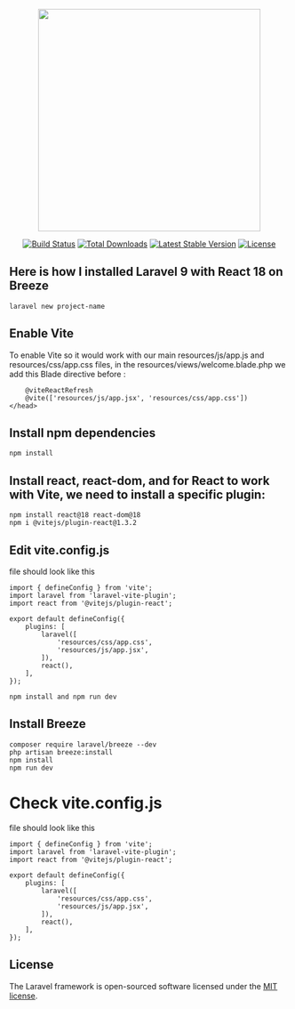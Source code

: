<p align="center"><a href="https://laravel.com" target="_blank"><img src="https://raw.githubusercontent.com/laravel/art/master/logo-lockup/5%20SVG/2%20CMYK/1%20Full%20Color/laravel-logolockup-cmyk-red.svg" width="400"></a></p>

<p align="center">
<a href="https://travis-ci.org/laravel/framework"><img src="https://travis-ci.org/laravel/framework.svg" alt="Build Status"></a>
<a href="https://packagist.org/packages/laravel/framework"><img src="https://img.shields.io/packagist/dt/laravel/framework" alt="Total Downloads"></a>
<a href="https://packagist.org/packages/laravel/framework"><img src="https://img.shields.io/packagist/v/laravel/framework" alt="Latest Stable Version"></a>
<a href="https://packagist.org/packages/laravel/framework"><img src="https://img.shields.io/packagist/l/laravel/framework" alt="License"></a>
</p>

## Here is how I installed Laravel 9 with React 18 on Breeze
```
laravel new project-name
```
## Enable Vite
To enable Vite so it would work with our main resources/js/app.js and resources/css/app.css files, in the resources/views/welcome.blade.php we add this Blade directive before </head>:
```
    @viteReactRefresh
    @vite(['resources/js/app.jsx', 'resources/css/app.css'])
</head>
```
## Install npm dependencies
```
npm install
```
## Install react, react-dom, and for React to work with Vite, we need to install a specific plugin:
```
npm install react@18 react-dom@18
npm i @vitejs/plugin-react@1.3.2
```

## Edit vite.config.js
file should look like this
```
import { defineConfig } from 'vite';
import laravel from 'laravel-vite-plugin';
import react from '@vitejs/plugin-react';

export default defineConfig({
    plugins: [
        laravel([
            'resources/css/app.css',            
            'resources/js/app.jsx',
        ]),
        react(),
    ],
});
```
```
npm install and npm run dev
```
## Install Breeze
```
composer require laravel/breeze --dev
php artisan breeze:install
npm install
npm run dev
```

# Check vite.config.js
file should look like this
```
import { defineConfig } from 'vite';
import laravel from 'laravel-vite-plugin';
import react from '@vitejs/plugin-react';

export default defineConfig({
    plugins: [
        laravel([
            'resources/css/app.css',            
            'resources/js/app.jsx',
        ]),
        react(),
    ],
});
```

## License

The Laravel framework is open-sourced software licensed under the [MIT license](https://opensource.org/licenses/MIT).






